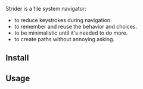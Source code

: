 

Strider is a file system navigator:
* to reduce keystrokes during navigation.
* to remember and reuse the behavior and choices.
* to be minimalistic until it's needed to do more.
* to create paths without annoying asking.

## Install


## Usage

